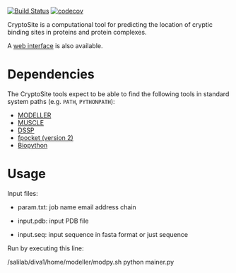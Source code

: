 [![Build Status](https://travis-ci.org/salilab/cryptosite.svg?branch=master)](https://travis-ci.org/salilab/cryptosite)
[![codecov](https://codecov.io/gh/salilab/cryptosite/branch/master/graph/badge.svg)](https://codecov.io/gh/salilab/cryptosite)

CryptoSite is a computational tool for predicting the location of cryptic
binding sites in proteins and protein complexes.

A [web interface](https://salilab.org/cryptosite/) is also available.

# Dependencies

The CryptoSite tools expect to be able to find the following tools in standard
system paths (e.g. `PATH`, `PYTHONPATH`):

- [MODELLER](https://salilab.org/modeller/)
- [MUSCLE](http://www.drive5.com/muscle/)
- [DSSP](http://swift.cmbi.ru.nl/gv/dssp/)
- [fpocket (version 2)](http://fpocket.sourceforge.net/)
- [Biopython](http://biopython.org/)

# Usage

Input files:

- param.txt:
  job name
  email address
  chain

- input.pdb:
  input PDB file

- input.seq:
  input sequence in fasta format or just sequence


Run by executing this line:

  /salilab/diva1/home/modeller/modpy.sh python mainer.py
